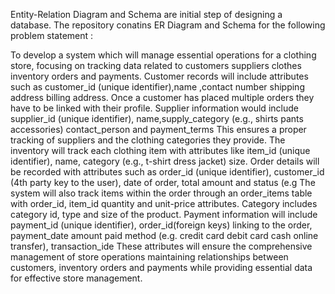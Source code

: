 Entity-Relation Diagram and Schema are initial step of designing a database. 
The repository conatins ER Diagram and Schema for the following problem statement :

To develop a system which will manage essential operations for a clothing store, focusing on tracking data related to customers suppliers clothes inventory orders and payments. Customer records will include attributes such as customer_id (unique identifier),name ,contact number shipping address billing address. Once a customer has placed multiple orders they have to be linked with their profile. Supplier information would include supplier_id (unique identifier), name,supply_category (e.g., shirts pants accessories) contact_person and payment_terms This ensures a proper tracking of suppliers and the clothing categories they provide. The inventory will track each clothing item with attributes like item_id (unique identifier), name, category (e.g., t-shirt dress jacket) size. Order details will be recorded with attributes such as order_id (unique identifier), customer_id (4th party key to the user), date of order, total amount and status (e.g The system will also track items within the order through an order_items table with order_id, item_id quantity and unit-price attributes. Category includes category id, type and size of the product.
 Payment information will include payment_id (unique identifier), order_id(foreign keys) linking to the order, payment_date amount paid method (e.g. credit card debit card cash online transfer), transaction_ide These attributes will ensure the comprehensive management of store operations maintaining relationships between customers, inventory orders and payments while providing essential data for effective store management.

